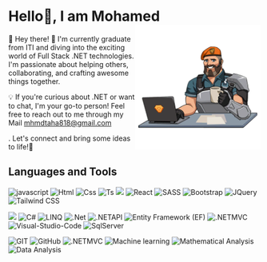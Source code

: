 # Hello👋, I am Mohamed  <img align="right" width="250" src="assets/Valorant stickers/Hide the Pain, Brimstone.png">
####

👋 Hey there! 🚀  I'm currently graduate from ITI and diving into the exciting world of Full Stack .NET technologies. I'm passionate about helping others, collaborating, and crafting awesome things together.

💡 If you're curious about .NET  or want to chat, I'm your go-to person! Feel free to reach out to me through my Mail mhmdtaha818@gmail.com

. Let's connect and bring some ideas to life!🌟





## Languages and Tools

![javascript](https://img.shields.io/badge/JavaScript-F7DF1E?&logo=javascript&logoColor=black)
![Html](https://img.shields.io/badge/HTML-E34F26?&logo=html5&logoColor=white)
![Css](https://img.shields.io/badge/CSS-1572B6?&&logo=css3&logoColor=white)
![Ts](https://img.shields.io/badge/TypeScript-CC6699?&logo=sass&logoColor=white)
![](https://img.shields.io/badge/Angular-DD0031?&logo=angular&logoColor=white)
![React](https://img.shields.io/badge/React-0052CC?&logo=data&logoColor=white)
![SASS](https://img.shields.io/badge/SASS-1572B6?&&logo=SASS&logoColor=white)
![Bootstrap](https://img.shields.io/badge/Bootstrap-563D7C?&logo=bootstrap&logoColor=white)
![JQuery](https://img.shields.io/badge/JQuery-CC6699?&logo=sass&logoColor=white)
![Tailwind CSS](https://img.shields.io/badge/TailwindCSS-563D7C?&&logoColor=yellow)

![](https://img.shields.io/badge/Microsoft-666666?&logo=microsoft&logoColor=white)
![C#](https://img.shields.io/badge/C%23-239120?&logo=c-sharp&logoColor=white)
![LINQ](https://img.shields.io/badge/LINQ-458?&logo=LINQ&logoColor=white)
![.Net](https://img.shields.io/badge/.NETcore-5C2D91?&logo=.net&logoColor=white)
![.NETAPI](https://img.shields.io/badge/API-CC6699?&logo=sass&logoColor=white)
![Entity Framework (EF)](https://img.shields.io/badge/Entity-866920?&logo=Entity&logoColor=white)
![.NETMVC](https://img.shields.io/badge/MVC-563C7C?&&logoColor=white)
![Visual-Studio-Code](https://img.shields.io/badge/Visual_Studio_Code-0078D4?&logo=visual%20studio%20code&logoColor=white)
![SqlServer](https://img.shields.io/badge/SqlServer-563D7C?&&logoColor=white)

![GIT](https://img.shields.io/badge/GIT-E44C30?&logo=git&logoColor=white)
![GitHub](https://img.shields.io/badge/Github-100000?&logo=github&logoColor=white)
![.NETMVC](https://img.shields.io/badge/Agile-563C7C?&&logoColor=white)
![Machine learning](https://img.shields.io/badge/Machinelearning-626CD9?&logo=machine&logoColor=white)
![Mathematical Analysis](https://img.shields.io/badge/MathematicalAnalysis-3p45q4?&logo=math&logoColor=blue)
![Data Analysis](https://img.shields.io/badge/DataAnalysis-0052CC?&logo=data&logoColor=white)


